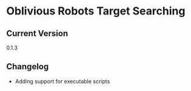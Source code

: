 # Oblivious Robots Target Searching

## Current Version

0.1.3

## Changelog

- Adding support for executable scripts
